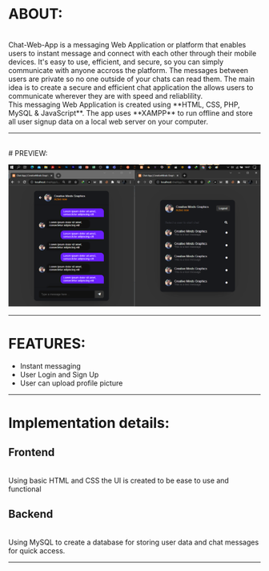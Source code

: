 # ABOUT:


<br />
Chat-Web-App is a messaging Web Application or platform that enables users to instant message and connect with each other through their mobile devices. It's easy to use, efficient, and secure, so you can simply communicate with anyone accross the platform. The messages between users are private so no one outside of your chats can read them. The main idea is to create a secure and efficient chat application the allows users to communicate  wherever they are with speed and reliablility.
<br />
This messaging Web Application is created using **HTML, CSS, PHP, MySQL & JavaScript**. The app uses **XAMPP** to run offline and store all user signup data on a local web server on your computer.

- - -

<br />
# PREVIEW:
<br />

 ![](/Readme_img/Untitled.png)

- - -
# FEATURES:
* Instant messaging
* User Login and Sign Up
* User can upload profile picture

- - - 
# Implementation details:
## Frontend
<br />
Using basic HTML and CSS the UI is created to be ease to use and functional
<br />

## Backend
<br />
Using MySQL to create a database for storing user data and chat messages for quick access.
<br />

- - -



